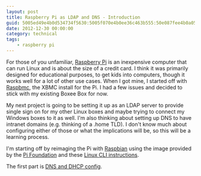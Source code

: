 ```yaml
---
layout: post
title: Raspberry Pi as LDAP and DNS - Introduction
guid: 5005ed49e4b0d534734f5630:5005f070e4b0ee36c463b555:50e087fee4b0a05702aee752
date: 2012-12-30 00:00:00
category: technical
tags:
    - raspberry pi
---
```

For those of you unfamiliar, [Raspberry Pi](http://www.raspberrypi.org/) is an inexpensive computer that can run Linux and is about the size of a credit card. I think it was primarily designed for educational purposes, to get kids into computers, though it works well for a lot of other use cases. When I got mine, I started off with [Raspbmc](http://www.raspbmc.com/), the XBMC install for the Pi. I had a few issues and decided to stick with my existing Boxee Box for now.

My next project is going to be setting it up as an LDAP server to provide single sign on for my other Linux boxes and maybe trying to connect my Windows boxes to it as well. I'm also thinking about setting up DNS to have intranet domains (e.g. thinking of a .home TLD). I don't know much about configuring either of those or what the implications will be, so this will be a learning process.

I'm starting off by reimaging the Pi with [Raspbian](http://www.raspbian.org/) using the image provided by the [Pi Foundation](http://www.raspberrypi.org/downloads) and these [Linux CLI instructions](http://elinux.org/RPi_Easy_SD_Card_Setup#Copying_an_image_to_the_SD_card_in_Linux_.28command_line.29).

The first part is [DNS and DHCP config](http://www.andrewoberstar.com/blog/2012/12/30/raspberry-pi-as-server-dns-and-dhcp).
